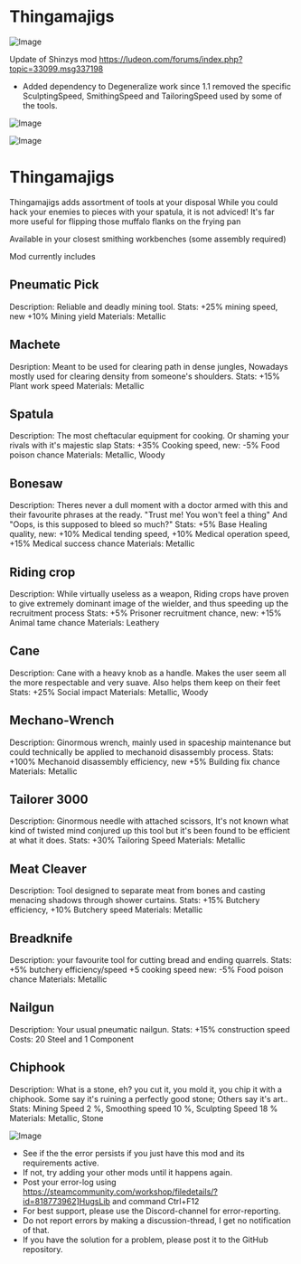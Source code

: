 # Thingamajigs

![Image](https://i.imgur.com/buuPQel.png)

Update of Shinzys mod
https://ludeon.com/forums/index.php?topic=33099.msg337198

- Added dependency to Degeneralize work since 1.1 removed the specific SculptingSpeed, SmithingSpeed and TailoringSpeed used by some of the tools.

![Image](https://i.imgur.com/pufA0kM.png)

	
![Image](https://i.imgur.com/Z4GOv8H.png)

# Thingamajigs

Thingamajigs adds assortment of tools at your disposal
While you could hack your enemies to pieces with your spatula, it is not adviced!
It's far more useful for flipping those muffalo flanks on the frying pan

Available in your closest smithing workbenches (some assembly required)

Mod currently includes

## Pneumatic Pick

Description: Reliable and deadly mining tool.
Stats: +25% mining speed, new +10% Mining yield
Materials: Metallic

## Machete

Desription: Meant to be used for clearing path in dense jungles, Nowadays mostly used for clearing density from someone's shoulders.
Stats: +15% Plant work speed
Materials: Metallic

## Spatula

Description: The most cheftacular equipment for cooking. Or shaming your rivals with it's majestic slap
Stats: +35% Cooking speed, new: -5% Food poison chance
Materials: Metallic, Woody

## Bonesaw

Description: Theres never a dull moment with a doctor armed with this and their favourite phrases at the ready. "Trust me! You won't feel a thing" And "Oops, is this supposed to bleed so much?"
Stats: +5% Base Healing quality, new: +10% Medical tending speed, +10% Medical operation speed, +15% Medical success chance
Materials: Metallic

## Riding crop

Description: While virtually useless as a weapon, Riding crops have proven to give extremely dominant image of the wielder, and thus speeding up the recruitment process
Stats: +5% Prisoner recruitment chance, new: +15% Animal tame chance
Materials: Leathery

## Cane

Description: Cane with a heavy knob as a handle. Makes the user seem all the more respectable and very suave. Also helps them keep on their feet
Stats: +25% Social impact
Materials: Metallic, Woody

## Mechano-Wrench

Description: Ginormous wrench, mainly used in spaceship maintenance but could technically be applied to mechanoid disassembly process.
Stats: +100% Mechanoid disassembly efficiency, new +5% Building fix chance
Materials: Metallic

## Tailorer 3000

Description: Ginormous needle with attached scissors, It's not known what kind of twisted mind conjured up this tool but it's been found to be efficient at what it does.
Stats: +30% Tailoring Speed
Materials: Metallic

## Meat Cleaver

Description: Tool designed to separate meat from bones and casting menacing shadows through shower curtains.
Stats: +15% Butchery efficiency, +10% Butchery speed
Materials: Metallic

## Breadknife

Description: your favourite tool for cutting bread and ending quarrels.
Stats: +5% butchery efficiency/speed +5 cooking speed new: -5% Food poison chance
Materials: Metallic

## Nailgun

Description: Your usual pneumatic nailgun.
Stats: +15% construction speed
Costs: 20 Steel and 1 Component

## Chiphook

Description: What is a stone, eh? you cut it, you mold it, you chip it with a chiphook. Some say it's ruining a perfectly good stone; Others say it's art..
Stats: Mining Speed 2 %, Smoothing speed 10 %, Sculpting Speed 18 %
Materials: Metallic, Stone

![Image](https://i.imgur.com/PwoNOj4.png)



-  See if the the error persists if you just have this mod and its requirements active.
-  If not, try adding your other mods until it happens again.
-  Post your error-log using https://steamcommunity.com/workshop/filedetails/?id=818773962]HugsLib and command Ctrl+F12
-  For best support, please use the Discord-channel for error-reporting.
-  Do not report errors by making a discussion-thread, I get no notification of that.
-  If you have the solution for a problem, please post it to the GitHub repository.




